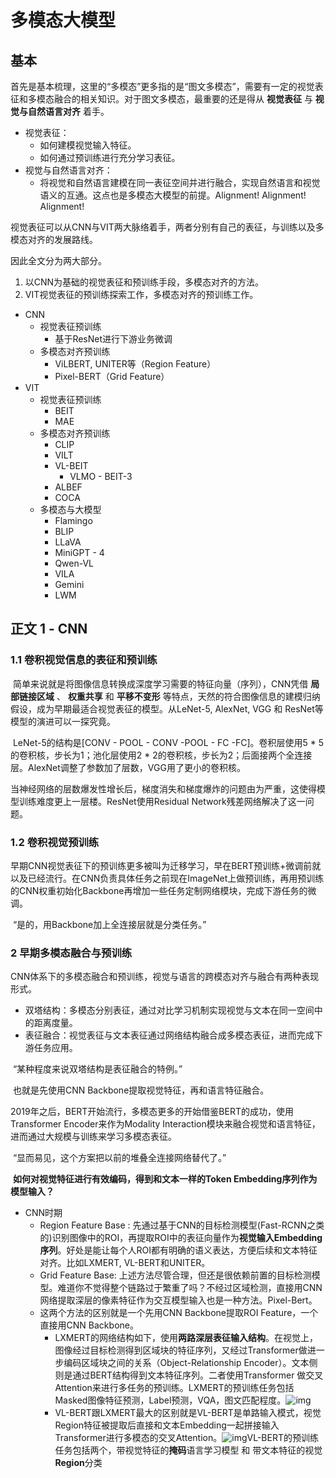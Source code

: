 # 多模态大模型 

## 基本

​	首先是基本梳理，这里的“多模态”更多指的是“图文多模态”，需要有一定的视觉表征和多模态融合的相关知识。对于图文多模态，最重要的还是得从 **视觉表征** 与 **视觉与自然语言对齐** 着手。

- 视觉表征：
  - 如何建模视觉输入特征。
  - 如何通过预训练进行充分学习表征。
- 视觉与自然语言对齐：
  - 将视觉和自然语言建模在同一表征空间并进行融合，实现自然语言和视觉语义的互通。这点也是多模态大模型的前提。Alignment! Alignment! Alignment!

视觉表征可以从CNN与VIT两大脉络着手，两者分别有自己的表征，与训练以及多模态对齐的发展路线。

因此全文分为两大部分。

1. 以CNN为基础的视觉表征和预训练手段，多模态对齐的方法。
2. VIT视觉表征的预训练探索工作，多模态对齐的预训练工作。

- CNN
  - 视觉表征预训练
    - 基于ResNet进行下游业务微调
  - 多模态对齐预训练
    - ViLBERT, UNITER等（Region Feature）
    - Pixel-BERT（Grid Feature）
- VIT
  - 视觉表征预训练
    - BEIT
    - MAE
  - 多模态对齐预训练
    - CLIP
    - VILT
    - VL-BEIT
      - VLMO - BEIT-3
    - ALBEF
    - COCA
  - 多模态与大模型
    - Flamingo
    - BLIP
    - LLaVA
    - MiniGPT - 4
    - Qwen-VL
    - VILA
    - Gemini
    - LWM

## 正文 1 - CNN

### 1.1 卷积视觉信息的表征和预训练

​	简单来说就是将图像信息转换成深度学习需要的特征向量（序列），CNN凭借 **局部链接区域** 、 **权重共享** 和 **平移不变形** 等特点，天然的符合图像信息的建模归纳假设，成为早期最适合视觉表征的模型。从LeNet-5, AlexNet, VGG 和 ResNet等模型的演进可以一探究竟。

​	LeNet-5的结构是[CONV - POOL - CONV -POOL - FC -FC]。卷积层使用5 * 5的卷积核，步长为1；池化层使用2 * 2的卷积核，步长为2；后面接两个全连接层。AlexNet调整了参数加了层数，VGG用了更小的卷积核。

​	当神经网络的层数爆发性增长后，梯度消失和梯度爆炸的问题由为严重，这使得模型训练难度更上一层楼。ResNet使用Residual Network残差网络解决了这一问题。

### 1.2 卷积视觉预训练

​	早期CNN视觉表征下的预训练更多被叫为迁移学习，早在BERT预训练+微调前就以及已经流行。在CNN负责具体任务之前现在ImageNet上做预训练，再用预训练的CNN权重初始化Backbone再增加一些任务定制网络模块，完成下游任务的微调。

​	“是的，用Backbone加上全连接层就是分类任务。”

### 2 早期多模态融合与预训练

​	CNN体系下的多模态融合和预训练，视觉与语言的跨模态对齐与融合有两种表现形式。

- 双塔结构：多模态分别表征，通过对比学习机制实现视觉与文本在同一空间中的距离度量。
- 表征融合：视觉表征与文本表征通过网络结构融合成多模态表征，进而完成下游任务应用。

​	“某种程度来说双塔结构是表征融合的特例。”

​	也就是先使用CNN Backbone提取视觉特征，再和语言特征融合。

​	2019年之后，BERT开始流行，多模态更多的开始借鉴BERT的成功，使用Transformer Encoder来作为Modality Interaction模块来融合视觉和语言特征，进而通过大规模与训练来学习多模态表征。

​	“显而易见，这个方案把以前的堆叠全连接网络替代了。”

​	**如何对视觉特征进行有效编码，得到和文本一样的Token Embedding序列作为模型输入？**

- CNN时期
  - Region Feature Base : 先通过基于CNN的目标检测模型(Fast-RCNN之类的)识别图像中的ROI，再提取ROI中的表征向量作为**视觉输入Embedding序列**。好处是能让每个人ROI都有明确的语义表达，方便后续和文本特征对齐。比如LXMERT, VL-BERT和UNITER。
  - Grid Feature Base: 上述方法尽管合理，但还是很依赖前置的目标检测模型。难道你不觉得整个链路过于繁重了吗？不经过区域检测，直接用CNN网络提取深层的像素特征作为交互模型输入也是一种方法。Pixel-Bert。
  - 这两个方法的区别就是一个先用CNN Backbone提取ROI Feature，一个直接用CNN Backbone。
    - LXMERT的网络结构如下，使用**两路深层表征输入结构**。在视觉上，图像经过目标检测得到区域块的特征序列，又经过Transformer做进一步编码区域块之间的关系（Object-Relationship Encoder）。文本侧则是通过BERT结构得到文本特征序列。二者使用Transformer 做交叉Attention来进行多任务的预训练。LXMERT的预训练任务包括Masked图像特征预测，Label预测，VQA，图文匹配程度。![img](https://pic2.zhimg.com/v2-a4649f0b1e2aaa1757b6b146ebf547b1_r.jpg)
    - VL-BERT跟LXMERT最大的区别就是VL-BERT是单路输入模式，视觉Region特征被提取后直接和文本Embedding一起拼接输入Transformer进行多模态的交叉Attention。![img](https://pic1.zhimg.com/80/v2-07d298dcc2f4447162b5b41e76d72ac4_720w.webp)VL-BERT的预训练任务包括两个，带视觉特征的**掩码**语言学习模型 和 带文本特征的视觉**Region**分类
